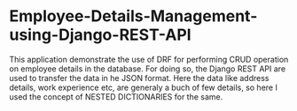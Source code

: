 # Employee-Details-Management-using-Django-REST-API
This application demonstrate the use of DRF for performing CRUD operation on employee details in the database. For doing so, the Django REST API are used to transfer the data in he JSON format.  Here the data like address details, work experience etc, are generaly a buch of few details, so here I used the concept of NESTED DICTIONARIES for the same.

